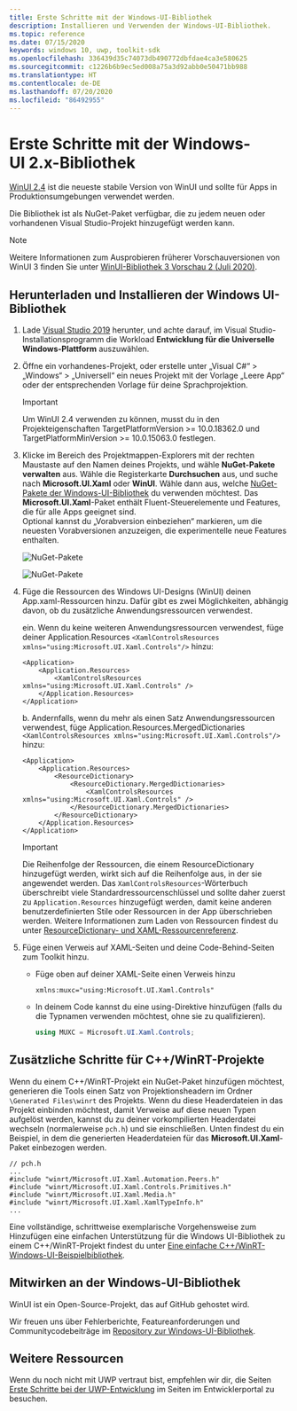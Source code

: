 ```yaml
---
title: Erste Schritte mit der Windows-UI-Bibliothek
description: Installieren und Verwenden der Windows-UI-Bibliothek.
ms.topic: reference
ms.date: 07/15/2020
keywords: windows 10, uwp, toolkit-sdk
ms.openlocfilehash: 336439d35c74073db490772dbfdae4ca3e580625
ms.sourcegitcommit: c1226b6b9ec5ed008a75a3d92abb0e50471bb988
ms.translationtype: HT
ms.contentlocale: de-DE
ms.lasthandoff: 07/20/2020
ms.locfileid: "86492955"
---
```

# <a name="getting-started-with-the-windows-ui-2x-library"></a>Erste Schritte mit der Windows-UI 2.x-Bibliothek

[WinUI 2.4](release-notes/winui-2.4.md) ist die neueste stabile Version von WinUI und sollte für Apps in Produktionsumgebungen verwendet werden.

Die Bibliothek ist als NuGet-Paket verfügbar, die zu jedem neuen oder vorhandenen Visual Studio-Projekt hinzugefügt werden kann.

> [!NOTE]
> Weitere Informationen zum Ausprobieren früherer Vorschauversionen von WinUI 3 finden Sie unter [WinUI-Bibliothek 3 Vorschau 2 (Juli 2020)](../winui3/index.md).

## <a name="download-and-install-the-windows-ui-library"></a>Herunterladen und Installieren der Windows UI-Bibliothek

1. Lade [Visual Studio 2019](https://developer.microsoft.com/windows/downloads) herunter, und achte darauf, im Visual Studio-Installationsprogramm die Workload **Entwicklung für die Universelle Windows-Plattform** auszuwählen.

2. Öffne ein vorhandenes-Projekt, oder erstelle unter „Visual C#“ > „Windows“ > „Universell“ ein neues Projekt mit der Vorlage „Leere App“ oder der entsprechenden Vorlage für deine Sprachprojektion.  

    > [!IMPORTANT]
    > Um WinUI 2.4 verwenden zu können, musst du in den Projekteigenschaften TargetPlatformVersion >= 10.0.18362.0 und TargetPlatformMinVersion >= 10.0.15063.0 festlegen.

3. Klicke im Bereich des Projektmappen-Explorers mit der rechten Maustaste auf den Namen deines Projekts, und wähle **NuGet-Pakete verwalten** aus. Wähle die Registerkarte **Durchsuchen** aus, und suche nach **Microsoft.UI.Xaml** oder **WinUI**. Wähle dann aus, welche [NuGet-Pakete der Windows-UI-Bibliothek](nuget-packages.md) du verwenden möchtest.
Das **Microsoft.UI.Xaml**-Paket enthält Fluent-Steuerelemente und Features, die für alle Apps geeignet sind.  
Optional kannst du „Vorabversion einbeziehen“ markieren, um die neuesten Vorabversionen anzuzeigen, die experimentelle neue Features enthalten.

    ![NuGet-Pakete](images/ManageNugetPackages.png "Bild „NuGet-Pakete verwalten“")

    ![NuGet-Pakete](images/NugetPackages.png)

4. Füge die Ressourcen des Windows UI-Designs (WinUI) deinen App.xaml-Ressourcen hinzu. Dafür gibt es zwei Möglichkeiten, abhängig davon, ob du zusätzliche Anwendungsressourcen verwendest.

    ein. Wenn du keine weiteren Anwendungsressourcen verwendest, füge deiner Application.Resources `<XamlControlsResources xmlns="using:Microsoft.UI.Xaml.Controls"/>` hinzu:

    ``` XAML
    <Application>
        <Application.Resources>
            <XamlControlsResources xmlns="using:Microsoft.UI.Xaml.Controls" />
        </Application.Resources>
    </Application>
    ```

    b. Andernfalls, wenn du mehr als einen Satz Anwendungsressourcen verwendest, füge Application.Resources.MergedDictionaries `<XamlControlsResources xmlns="using:Microsoft.UI.Xaml.Controls"/>` hinzu:

    ``` XAML
    <Application>
        <Application.Resources>
            <ResourceDictionary>
                <ResourceDictionary.MergedDictionaries>
                    <XamlControlsResources xmlns="using:Microsoft.UI.Xaml.Controls" />
                </ResourceDictionary.MergedDictionaries>
            </ResourceDictionary>
        </Application.Resources>
    </Application>
    ```

    > [!IMPORTANT]
    > Die Reihenfolge der Ressourcen, die einem ResourceDictionary hinzugefügt werden, wirkt sich auf die Reihenfolge aus, in der sie angewendet werden. Das `XamlControlsResources`-Wörterbuch überschreibt viele Standardressourcenschlüssel und sollte daher zuerst zu `Application.Resources` hinzugefügt werden, damit keine anderen benutzerdefinierten Stile oder Ressourcen in der App überschrieben werden. Weitere Informationen zum Laden von Ressourcen findest du unter [ResourceDictionary- und XAML-Ressourcenreferenz](https://docs.microsoft.com/windows/uwp/design/controls-and-patterns/resourcedictionary-and-xaml-resource-references).

5. Füge einen Verweis auf XAML-Seiten und deine Code-Behind-Seiten zum Toolkit hinzu.

    * Füge oben auf deiner XAML-Seite einen Verweis hinzu

        ```xaml
        xmlns:muxc="using:Microsoft.UI.Xaml.Controls"
        ```

    * In deinem Code kannst du eine using-Direktive hinzufügen (falls du die Typnamen verwenden möchtest, ohne sie zu qualifizieren).

        ```csharp
        using MUXC = Microsoft.UI.Xaml.Controls;
        ```

## <a name="additional-steps-for-a-cwinrt-project"></a>Zusätzliche Schritte für C++/WinRT-Projekte

Wenn du einem C++/WinRT-Projekt ein NuGet-Paket hinzufügen möchtest, generieren die Tools einen Satz von Projektionsheadern im Ordner `\Generated Files\winrt` des Projekts. Wenn du diese Headerdateien in das Projekt einbinden möchtest, damit Verweise auf diese neuen Typen aufgelöst werden, kannst du zu deiner vorkompilierten Headerdatei wechseln (normalerweise `pch.h`) und sie einschließen. Unten findest du ein Beispiel, in dem die generierten Headerdateien für das **Microsoft.UI.Xaml**-Paket einbezogen werden.

```cppwinrt
// pch.h
...
#include "winrt/Microsoft.UI.Xaml.Automation.Peers.h"
#include "winrt/Microsoft.UI.Xaml.Controls.Primitives.h"
#include "winrt/Microsoft.UI.Xaml.Media.h"
#include "winrt/Microsoft.UI.Xaml.XamlTypeInfo.h"
...
```

Eine vollständige, schrittweise exemplarische Vorgehensweise zum Hinzufügen eine einfachen Unterstützung für die Windows UI-Bibliothek zu einem C++/WinRT-Projekt findest du unter [Eine einfache C++/WinRT-Windows-UI-Beispielbibliothek](/windows/uwp/cpp-and-winrt-apis/simple-winui-example).

## <a name="contributing-to-the-windows-ui-library"></a>Mitwirken an der Windows-UI-Bibliothek

WinUI ist ein Open-Source-Projekt, das auf GitHub gehostet wird.

Wir freuen uns über Fehlerberichte, Featureanforderungen und Communitycodebeiträge im [Repository zur Windows-UI-Bibliothek](https://aka.ms/winui).

## <a name="other-resources"></a>Weitere Ressourcen

Wenn du noch nicht mit UWP vertraut bist, empfehlen wir dir, die Seiten [Erste Schritte bei der UWP-Entwicklung](https://developer.microsoft.com/windows/getstarted) im Seiten im Entwicklerportal zu besuchen.
